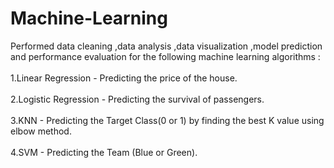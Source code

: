 # Machine-Learning
Performed data cleaning ,data analysis ,data visualization ,model prediction and performance evaluation for the following machine learning algorithms : <br /> <br />
1.Linear Regression - Predicting the price of the house. <br /> <br />
2.Logistic Regression - Predicting the survival of passengers. <br /> <br />
3.KNN - Predicting the Target Class(0 or 1) by finding the best K value using elbow method. <br /> <br />
4.SVM - Predicting the Team (Blue or Green).
